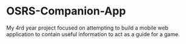 # OSRS-Companion-App
My 4rd year project focused on attempting to build a mobile web application to contain useful information to act as a guide for a game.
